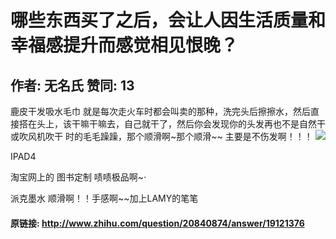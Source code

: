 # 哪些东西买了之后，会让人因生活质量和幸福感提升而感觉相见恨晚？
## 作者: 无名氏  赞同: 13
鹿皮干发吸水毛巾 就是每次走火车时都会叫卖的那种，洗完头后擦擦水，然后直接搭在头上，该干嘛干嘛去，自己就干了，然后你会发现你的头发再也不是自然干或吹风机吹干
时的毛毛躁躁，那个顺滑啊~那个顺滑~~ 主要是不伤发啊！！！
![](http://pic2.zhimg.com/6c815f68ef4f1077cc6a1b044c90b684_b.jpg)

  
  
IPAD4  
  
淘宝网上的 图书定制 啧啧极品啊~·  
  
派克墨水 顺滑啊！！手感啊~~加上LAMY的笔笔  
  
  

#### 原链接: http://www.zhihu.com/question/20840874/answer/19121376